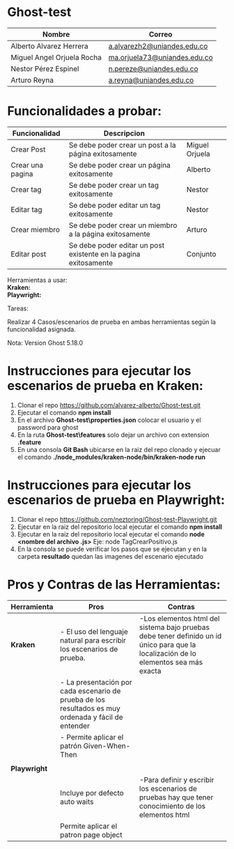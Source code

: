# Ghost-test

|Nombre|Correo|
|------|------|
|Alberto Alvarez Herrera|a.alvarezh2@uniandes.edu.co|
|Miguel Angel Orjuela Rocha|ma.orjuela73@uniandes.edu.co|
|Nestor Pérez Espinel|n.pereze@uniandes.edu.co|
|Arturo Reyna|a.reyna@uniandes.edu.co|



# Funcionalidades a probar:
|Funcionalidad|Descripcion||
|-------------|-----------|-|
|Crear Post|Se debe poder crear un post a la página exitosamente|Miguel Orjuela|
|Crear una pagina|Se debe poder crear un página exitosamente|Alberto|
|Crear tag|Se debe poder crear un tag exitosamente|Nestor|
|Editar tag|Se debe poder editar un tag exitosamente|Nestor|
|Crear miembro|Se debe poder crear un miembro a la página exitosamente|Arturo|
|Editar post|Se debe poder editar un post existente en la pagina exitosamente|Conjunto|

Herramientas a usar:
<br/>**Kraken:**
<br/>**Playwright:**

Tareas:

Realizar 4 Casos/escenarios de prueba  en ambas herramientas según la funcionalidad asignada.

Nota: Version Ghost 5.18.0

# Instrucciones para ejecutar los escenarios de prueba en Kraken:
1. Clonar el repo https://github.com/alvarez-alberto/Ghost-test.git
2. Ejecutar el comando **npm install**
3. En el archivo **Ghost-test\properties.json** colocar el usuario y el password para ghost
4. En la ruta **Ghost-test\features** solo dejar un archivo con extension **.feature**
5. En una consola  **Git Bash** ubicarse en la raiz del repo clonado y ejecuar el comando **./node_modules/kraken-node/bin/kraken-node run**




# Instrucciones para ejecutar los escenarios de prueba en Playwright:
1. Clonar el repo https://github.com/neztoring/Ghost-test-Playwright.git
2. Ejecutar en la raiz del repositorio local ejecutar el comando **npm install**
3. Ejecutar en la raiz del repositorio local ejecutar el comando **node <nombre del archivo .js>** Eje: node TagCrearPositivo.js
4. En la consola se puede verificar los pasos que se ejecutan y en la carpeta **resultado** quedan las imagenes del escenario ejecutado
  

  
  # Pros y Contras de las Herramientas:
|Herramienta|Pros|Contras|
|-------------|-----------|-|
|**Kraken**|- El uso del lenguaje natural para escribir los escenarios de prueba.|-Los elementos html del sistema bajo pruebas debe tener definido un id único para que la localización de lo elementos sea más exacta|
||- La presentación por cada escenario de prueba de los resultados es muy ordenada y fácil de entender||
||- Permite aplicar el patrón Given-When-Then||
||||
|**Playwright**|||
||Incluye por defecto auto waits|-Para definir y escribir los escenarios de pruebas hay que tener conocimiento de los elementos html|
||Permite aplicar el patron page object||
  



